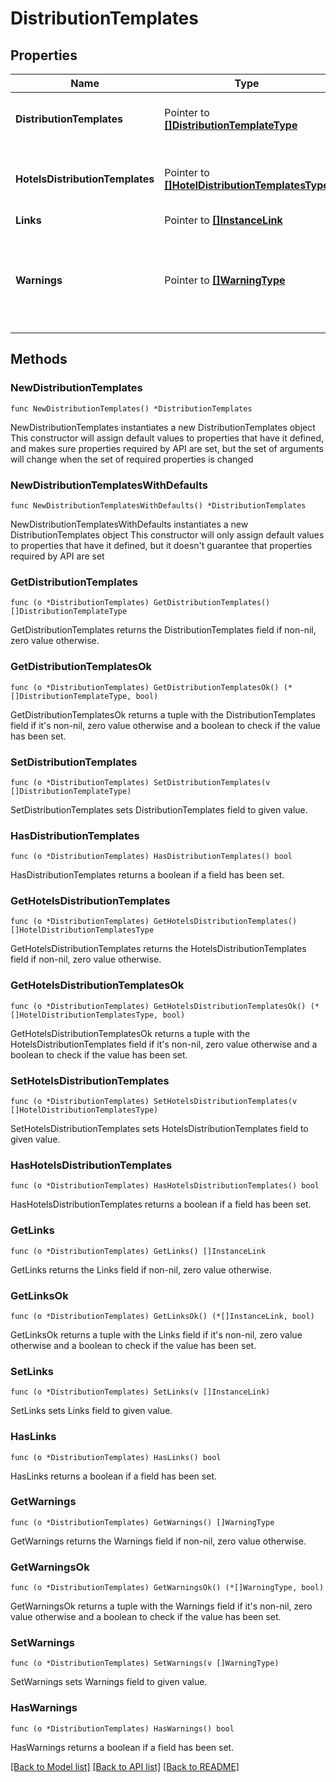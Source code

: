 # DistributionTemplates

## Properties

Name | Type | Description | Notes
------------ | ------------- | ------------- | -------------
**DistributionTemplates** | Pointer to [**[]DistributionTemplateType**](DistributionTemplateType.md) | Information about a distribution template. | [optional] 
**HotelsDistributionTemplates** | Pointer to [**[]HotelDistributionTemplatesType**](HotelDistributionTemplatesType.md) | Information about a hotel level distribution template. | [optional] 
**Links** | Pointer to [**[]InstanceLink**](InstanceLink.md) |  | [optional] 
**Warnings** | Pointer to [**[]WarningType**](WarningType.md) | Used in conjunction with the Success element to define a business error. | [optional] 

## Methods

### NewDistributionTemplates

`func NewDistributionTemplates() *DistributionTemplates`

NewDistributionTemplates instantiates a new DistributionTemplates object
This constructor will assign default values to properties that have it defined,
and makes sure properties required by API are set, but the set of arguments
will change when the set of required properties is changed

### NewDistributionTemplatesWithDefaults

`func NewDistributionTemplatesWithDefaults() *DistributionTemplates`

NewDistributionTemplatesWithDefaults instantiates a new DistributionTemplates object
This constructor will only assign default values to properties that have it defined,
but it doesn't guarantee that properties required by API are set

### GetDistributionTemplates

`func (o *DistributionTemplates) GetDistributionTemplates() []DistributionTemplateType`

GetDistributionTemplates returns the DistributionTemplates field if non-nil, zero value otherwise.

### GetDistributionTemplatesOk

`func (o *DistributionTemplates) GetDistributionTemplatesOk() (*[]DistributionTemplateType, bool)`

GetDistributionTemplatesOk returns a tuple with the DistributionTemplates field if it's non-nil, zero value otherwise
and a boolean to check if the value has been set.

### SetDistributionTemplates

`func (o *DistributionTemplates) SetDistributionTemplates(v []DistributionTemplateType)`

SetDistributionTemplates sets DistributionTemplates field to given value.

### HasDistributionTemplates

`func (o *DistributionTemplates) HasDistributionTemplates() bool`

HasDistributionTemplates returns a boolean if a field has been set.

### GetHotelsDistributionTemplates

`func (o *DistributionTemplates) GetHotelsDistributionTemplates() []HotelDistributionTemplatesType`

GetHotelsDistributionTemplates returns the HotelsDistributionTemplates field if non-nil, zero value otherwise.

### GetHotelsDistributionTemplatesOk

`func (o *DistributionTemplates) GetHotelsDistributionTemplatesOk() (*[]HotelDistributionTemplatesType, bool)`

GetHotelsDistributionTemplatesOk returns a tuple with the HotelsDistributionTemplates field if it's non-nil, zero value otherwise
and a boolean to check if the value has been set.

### SetHotelsDistributionTemplates

`func (o *DistributionTemplates) SetHotelsDistributionTemplates(v []HotelDistributionTemplatesType)`

SetHotelsDistributionTemplates sets HotelsDistributionTemplates field to given value.

### HasHotelsDistributionTemplates

`func (o *DistributionTemplates) HasHotelsDistributionTemplates() bool`

HasHotelsDistributionTemplates returns a boolean if a field has been set.

### GetLinks

`func (o *DistributionTemplates) GetLinks() []InstanceLink`

GetLinks returns the Links field if non-nil, zero value otherwise.

### GetLinksOk

`func (o *DistributionTemplates) GetLinksOk() (*[]InstanceLink, bool)`

GetLinksOk returns a tuple with the Links field if it's non-nil, zero value otherwise
and a boolean to check if the value has been set.

### SetLinks

`func (o *DistributionTemplates) SetLinks(v []InstanceLink)`

SetLinks sets Links field to given value.

### HasLinks

`func (o *DistributionTemplates) HasLinks() bool`

HasLinks returns a boolean if a field has been set.

### GetWarnings

`func (o *DistributionTemplates) GetWarnings() []WarningType`

GetWarnings returns the Warnings field if non-nil, zero value otherwise.

### GetWarningsOk

`func (o *DistributionTemplates) GetWarningsOk() (*[]WarningType, bool)`

GetWarningsOk returns a tuple with the Warnings field if it's non-nil, zero value otherwise
and a boolean to check if the value has been set.

### SetWarnings

`func (o *DistributionTemplates) SetWarnings(v []WarningType)`

SetWarnings sets Warnings field to given value.

### HasWarnings

`func (o *DistributionTemplates) HasWarnings() bool`

HasWarnings returns a boolean if a field has been set.


[[Back to Model list]](../README.md#documentation-for-models) [[Back to API list]](../README.md#documentation-for-api-endpoints) [[Back to README]](../README.md)


